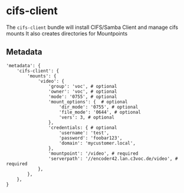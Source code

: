 # cifs-client
The `cifs-client` bundle will install CIFS/Samba Client and manage cifs mounts
It also creates directories for Mountpoints

## Metadata

    'metadata': {
        'cifs-client': {
            'mounts': {
                'video': {
                    'group': 'voc', # optional
                    'owner': 'voc', # optional
                    'mode': '0755', # optional
                    'mount_options': {  # optional
                        'dir_mode': '0755', # optional
                        'file_mode': '0644', # optional
                        'vers': 3, # optional
                    },
                    'credentials: { # optional
                        'username': 'test',
                        'password': 'foobar123',
                        'domain': 'mycustomer.local',
                    },
                    'mountpoint': '/video', # required
                    'serverpath': '//encoder42.lan.c3voc.de/video', # required
                },
            },
        },
    }
